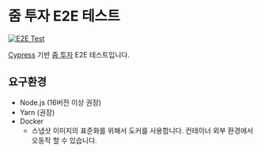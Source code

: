 # 줌 투자 E2E 테스트

[![E2E Test](https://github.com/Xvezda/zum-invest-cypress/actions/workflows/e2e.yml/badge.svg)](https://github.com/Xvezda/zum-invest-cypress/actions/workflows/e2e.yml)

[Cypress](https://cypress.io) 기반 [줌 투자](https://invest.zum.com/) E2E 테스트입니다.

## 요구환경
* Node.js (16버전 이상 권장)
* Yarn (권장)
* Docker
  * 스냅샷 이미지의 표준화를 위해서 도커를 사용합니다. 컨테이너 외부 환경에서 오동작 할 수 있습니다.

